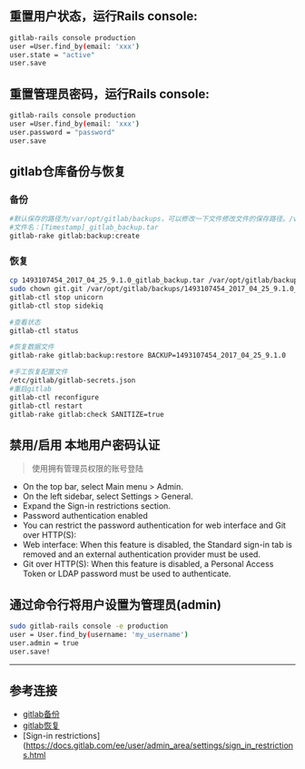 ## 重置用户状态，运行Rails console:
```bash
gitlab-rails console production
user =User.find_by(email: 'xxx')
user.state = "active"
user.save
```

## 重置管理员密码，运行Rails console:
```bash
gitlab-rails console production
user =User.find_by(email: 'xxx')
user.password = "password"
user.save
```

## gitlab仓库备份与恢复
### 备份
```bash
#默认保存的路径为/var/opt/gitlab/backups，可以修改一下文件修改文件的保存路径。/var/opt/gitlab/gitlab-rails/etc/gitlab.yml文件的Backup Settings节进行修改。
#文件名：[Timestamp]_gitlab_backup.tar
gitlab-rake gitlab:backup:create
```
### 恢复
```bash
cp 1493107454_2017_04_25_9.1.0_gitlab_backup.tar /var/opt/gitlab/backups/
sudo chown git.git /var/opt/gitlab/backups/1493107454_2017_04_25_9.1.0_gitlab_backup.tar
gitlab-ctl stop unicorn
gitlab-ctl stop sidekiq

#查看状态
gitlab-ctl status

#恢复数据文件
gitlab-rake gitlab:backup:restore BACKUP=1493107454_2017_04_25_9.1.0

#手工恢复配置文件
/etc/gitlab/gitlab-secrets.json
#重启gitlab
gitlab-ctl reconfigure
gitlab-ctl restart
gitlab-rake gitlab:check SANITIZE=true
```
## 禁用/启用 本地用户密码认证
> 使用拥有管理员权限的账号登陆
  - On the top bar, select Main menu > Admin.
  - On the left sidebar, select Settings > General.
  - Expand the Sign-in restrictions section.
  - Password authentication enabled
  - You can restrict the password authentication for web interface and Git over HTTP(S):
  - Web interface: When this feature is disabled, the Standard sign-in tab is removed and an external authentication provider must be used.
  - Git over HTTP(S): When this feature is disabled, a Personal Access Token or LDAP password must be used to authenticate.
## 通过命令行将用户设置为管理员(admin)
```bash
sudo gitlab-rails console -e production
user = User.find_by(username: 'my_username')
user.admin = true
user.save!
```
---
## 参考连接
- [gitlab备份](https://docs.gitlab.com/ce/raketasks/backup_restore.html)
- [gitlab恢复](https://docs.gitlab.com/ce/raketasks/backup_restore.html#restore)
- [Sign-in restrictions](https://docs.gitlab.com/ee/user/admin_area/settings/sign_in_restrictions.html